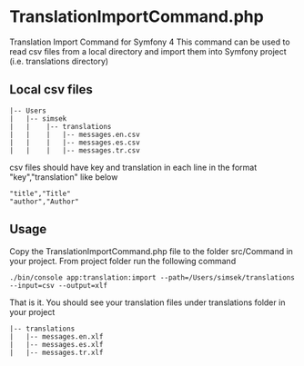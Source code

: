 # TranslationImportCommand.php
Translation Import Command for Symfony 4
This command can be used to read csv files from a local directory and import them into Symfony project (i.e. translations directory)

## Local csv files

```
|-- Users
|   |-- simsek
|   |    |-- translations
|   |    |   |-- messages.en.csv
|   |    |   |-- messages.es.csv
|   |    |   |-- messages.tr.csv
```

csv files should have key and translation in each line in the format "key","translation" like below
```
"title","Title"
"author","Author"
```

## Usage

Copy the TranslationImportCommand.php file to the folder src/Command in your project.
From project folder run the following command

```
./bin/console app:translation:import --path=/Users/simsek/translations --input=csv --output=xlf
```

That is it. You should see your translation files under translations folder in your project

```
|-- translations
|   |-- messages.en.xlf
|   |-- messages.es.xlf
|   |-- messages.tr.xlf
```
